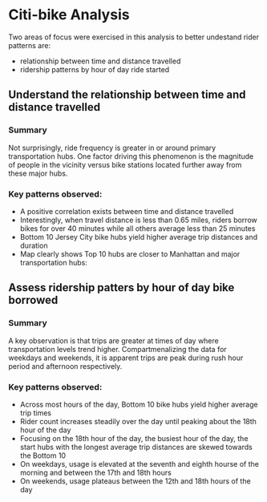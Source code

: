 # Citi-bike Analysis
Two areas of focus were exercised in this analysis to better undestand rider patterns are:
- relationship between time and distance travelled
- ridership patterns by hour of day ride started

## Understand the relationship between time and distance travelled
### Summary
Not surprisingly, ride frequency is greater in or around primary transportation hubs. One factor driving this phenomenon is the magnitude of people in the vicinity versus bike stations located further away from these major hubs.

### Key patterns observed:
- A positive correlation exists between time and distance travelled
- Interestingly, when travel distance is less than 0.65 miles, riders borrow bikes for over 40 minutes while all others average less than 25 minutes
- Bottom 10 Jersey City bike hubs yield higher average trip distances and duration
- Map clearly shows Top 10 hubs are closer to Manhattan and major transportation hubs:


## Assess ridership patters by hour of day bike borrowed
### Summary
A key observation is that trips are greater at times of day where transportation levels trend higher. Compartmenalizing the data for weekdays and weekends, it is apparent trips are peak during rush hour period and afternoon respectively.
### Key patterns observed:
- Across most hours of the day, Bottom 10 bike hubs yield higher average trip times
- Rider count increases steadily over the day until peaking about the 18th hour of the day
- Focusing on the 18th hour of the day, the busiest hour of the day, the start hubs with the longest average trip distances are skewed towards the Bottom 10
- On weekdays, usage is elevated at the seventh and eighth hourse of the morning and between the 17th and 18th hours
- On weekends, usage plateaus between the 12th and 18th hours of the day
